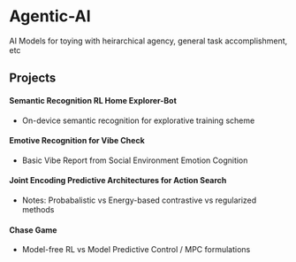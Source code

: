 # Agentic-AI
 AI Models for toying with heirarchical agency, general task accomplishment, etc


## Projects

#### Semantic Recognition RL Home Explorer-Bot
- On-device semantic recognition for explorative training scheme

#### Emotive Recognition for Vibe Check 
- Basic Vibe Report from Social Environment Emotion Cognition

#### Joint Encoding Predictive Architectures for Action Search 
- Notes:
   Probabalistic vs Energy-based
   contrastive vs regularized methods

#### Chase Game
- Model-free RL vs Model Predictive Control / MPC formulations
